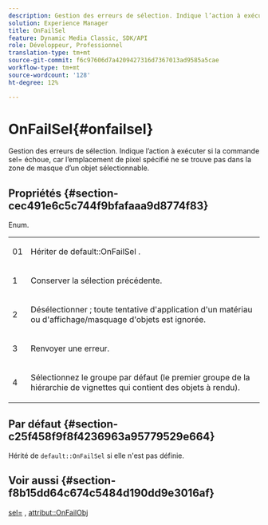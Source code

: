 ```yaml
---
description: Gestion des erreurs de sélection. Indique l’action à exécuter si la commande sel= échoue, car l’emplacement de pixel spécifié ne se trouve pas dans la zone de masque d’un objet sélectionnable.
solution: Experience Manager
title: OnFailSel
feature: Dynamic Media Classic, SDK/API
role: Développeur, Professionnel
translation-type: tm+mt
source-git-commit: f6c97606d7a4209427316d7367013ad9585a5cae
workflow-type: tm+mt
source-wordcount: '128'
ht-degree: 12%

---
```



# OnFailSel{#onfailsel}

Gestion des erreurs de sélection. Indique l’action à exécuter si la commande sel= échoue, car l’emplacement de pixel spécifié ne se trouve pas dans la zone de masque d’un objet sélectionnable.

## Propriétés {#section-cec491e6c5c744f9bfafaaa9d8774f83}

Enum.

<table id="simpletable_1CFD2BC6F9BC4D2AB372EAF115B7F2FC"> 
 <tr class="strow"> 
  <td class="stentry"> <p>01 </p> </td> 
  <td class="stentry"> <p>Hériter de <span class="codeph"> default::OnFailSel </span>. </p> </td> 
 </tr> 
 <tr class="strow"> 
  <td class="stentry"> <p>1 </p> </td> 
  <td class="stentry"> <p>Conserver la sélection précédente. </p> </td> 
 </tr> 
 <tr class="strow"> 
  <td class="stentry"> <p>2 </p> </td> 
  <td class="stentry"> <p>Désélectionner ; toute tentative d'application d'un matériau ou d'affichage/masquage d'objets est ignorée. </p> </td> 
 </tr> 
 <tr class="strow"> 
  <td class="stentry"> <p>3 </p> </td> 
  <td class="stentry"> <p>Renvoyer une erreur. </p> </td> 
 </tr> 
 <tr class="strow"> 
  <td class="stentry"> <p>4 </p> </td> 
  <td class="stentry"> <p>Sélectionnez le groupe par défaut (le premier groupe de la hiérarchie de vignettes qui contient des objets à rendu). </p> </td> 
 </tr> 
</table>

## Par défaut {#section-c25f458f9f8f4236963a95779529e664}

Hérité de `default::OnFailSel` si elle n&#39;est pas définie.

## Voir aussi {#section-f8b15dd64c674c5484d190dd9e3016af}

[sel=](../../../../../ir-api/http-protocol/image-rendering-api-ref/c-ir-http-protocol-ref/c-ir-http-protocol-command-reference/r-ir-sel.md#reference-01322c58d414481385c29fcdd27a090b) ,  [attribut::OnFailObj](../../../../../ir-api/material-cat/image-rendering-api-ref/c-ir-material-catalog/c-ir-attributes-reference/r-ir-onfailobj.md#reference-4c6ba90418e84da5831f8573bbbf2c8d)
